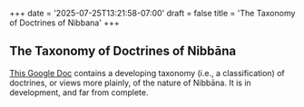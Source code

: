 +++
date = '2025-07-25T13:21:58-07:00'
draft = false
title = 'The Taxonomy of Doctrines of Nibbana'
+++

## The Taxonomy of Doctrines of Nibbāna

<a href="https://docs.google.com/document/d/1gUI9xhwbJZdg9c7SeZr4M9vl8RuOo13vd5N9K2MWgps/edit?usp=sharing" target="_blank" rel="noopener noreferrer">This Google Doc</a> contains a developing taxonomy (i.e., a classification) of doctrines, or views more plainly, of the nature of Nibbāna. It is in development, and far from complete.